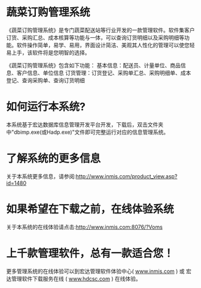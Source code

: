 # 蔬菜订购管理系统

《蔬菜订购管理系统》是专门蔬菜配送站等行业开发的一款管理软件。软件集客户订货、采购汇总、成本核算等功能与一体，可以查询订货明细以及采购明细等功能。软件操作简单，易学、易用，界面设计简洁、美观其人性化的管理可以使您轻易上手，该软件将是您明智的选择。 

《蔬菜订购管理系统》包含如下功能： 基本信息：配送员、计量单位、商品信息、客户信息、单位信息 订货管理：订货登记、采购单汇总、采购明细单、成本登记、查询采购单、查询订货明细 
# 如何运行本系统?

本系统基于宏达数据库信息管理开发平台开发，下载后，双击文件夹中"dbimp.exe(或Hadp.exe)"文件即可完整运行对应的信息管理系统。

# 了解系统的更多信息

关于本系统更多信息，请参阅:http://www.inmis.com/product_view.asp?id=1480

# 如果希望在下载之前，在线体验系统

关于本系统的在线体验请点击:http://www.inmis.com:8076/?Voms

# 上千款管理软件，总有一款适合您！

更多管理系统的在线体验可以到宏达管理软件体验中心( www.inmis.com ) 或 宏达管理软件下载服务在线 ( www.hdcsc.com ) 在线体验。

